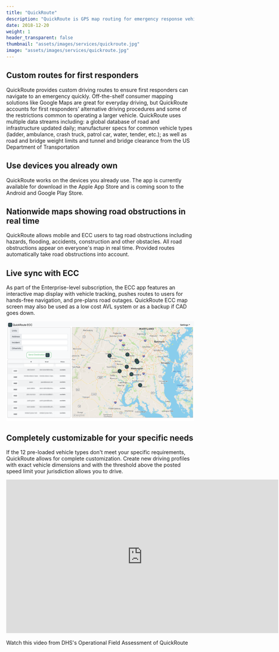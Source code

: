```yaml
---
title: "QuickRoute"
description: "QuickRoute is GPS map routing for emergency response vehicles that accounts for official rescue and response vehicle rules, capabilities, and limitations to get emergency responders to the scene as fast as possible."
date: 2018-12-20
weight: 1
header_transparent: false
thumbnail: "assets/images/services/quickroute.jpg"
image: "assets/images/services/quickroute.jpg"
---
```


## Custom routes for first responders

QuickRoute provides custom driving routes to ensure first responders can navigate to an emergency quickly. Off-the-shelf consumer mapping solutions like Google Maps are great for everyday driving, but QuickRoute accounts for first responders' alternative driving procedures and some of the restrictions common to operating a larger vehicle. QuickRoute uses multiple data streams including: a global database of road and infrastructure updated daily; manufacturer specs for common vehicle types (ladder, ambulance, crash truck, patrol car, water, tender, etc.); as well as road and bridge weight limits and tunnel and bridge clearance from the US Department of Transportation

## Use devices you already own

QuickRoute works on the devices you already use. The app is currently available for download in the Apple App Store and is coming soon to the Android and Google Play Store.

## Nationwide maps showing road obstructions in real time

QuickRoute allows mobile and ECC users to tag road obstructions including hazards, flooding, accidents, construction and other obstacles. All road obstructions appear on everyone's map in real time. Provided routes automatically take road obstructions into account.

## Live sync with ECC

As part of the Enterprise-level subscription, the ECC app features an interactive map display with vehicle tracking, pushes routes to users for hands-free navigation, and pre-plans road outages. QuickRoute ECC map screen may also be used as a low cost AVL system or as a backup if CAD goes down.

<img src="/assets/img/quickroute/QuickRouteECC.png" alt="Live sync with the ECC">

## Completely customizable for your specific needs

If the 12 pre-loaded vehicle types don't meet your specific requirements, QuickRoute allows for complete customization. Create new driving profiles with exact vehicle dimensions and with the threshold above the posted speed limit your jurisdiction allows you to drive.

<iframe width="730" height="411" src="https://www.youtube.com/embed/Rli63njhMn8" title="YouTube video player" frameborder="0" allow="accelerometer; autoplay; clipboard-write; encrypted-media; gyroscope; picture-in-picture" allowfullscreen></iframe>

Watch this video from DHS's Operational Field Assessment of QuickRoute
